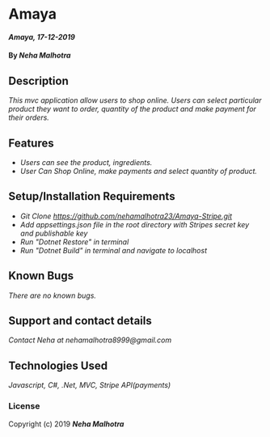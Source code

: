 #  Amaya

#### _Amaya, 17-12-2019_

#### By _Neha Malhotra_

## Description

_This mvc application allow users to shop online. Users can select particular product they want to order, quantity of the product and make payment for their orders._

## Features

* _Users can see the product,  ingredients._
* _User Can Shop Online, make payments and select quantity of product._

## Setup/Installation Requirements

* _Git Clone https://github.com/nehamalhotra23/Amaya-Stripe.git_
* _Add appsettings.json file in the root directory with Stripes secret key and publishable key_
* _Run "Dotnet Restore" in terminal_
* _Run "Dotnet Build" in terminal and navigate to localhost_

## Known Bugs

_There are no known bugs._

## Support and contact details

_Contact Neha at nehamalhotra8999@gmail.com_

## Technologies Used

_Javascript, C#, .Net, MVC, Stripe API(payments)_

### License

Copyright (c) 2019 **_Neha Malhotra_**
